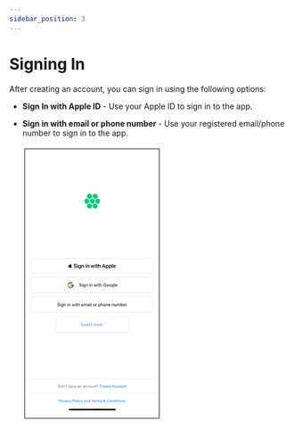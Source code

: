 ```yaml
---
sidebar_position: 3
---
```

# Signing In
After creating an account, you can sign in using the following options:
- **Sign In with Apple ID** - Use your Apple ID to sign in to the app.
- **Sign in with email or phone number** - Use your registered email/phone number to sign in to the app.

	![Sign In](img/SignIn.png)